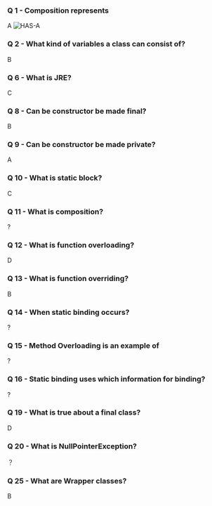 ### Q 1 - Composition represents

A
![HAS-A](JavaExam-Questions/1.jpg)


### Q 2 - What kind of variables a class can consist of?

B

### Q 6 - What is JRE?

C

### Q 8 - Can be constructor be made final?

B

### Q 9 - Can be constructor be made private?

A

### Q 10 - What is static block?

C

### Q 11 - What is composition?

?

### Q 12 - What is function overloading?

D

### Q 13 - What is function overriding?

B

### Q 14 - When static binding occurs?

?

### Q 15 - Method Overloading is an example of

?

### Q 16 - Static binding uses which information for binding?

?

### Q 19 - What is true about a final class?

D

### Q 20 - What is NullPointerException?

？

### Q 25 - What are Wrapper classes?

B



